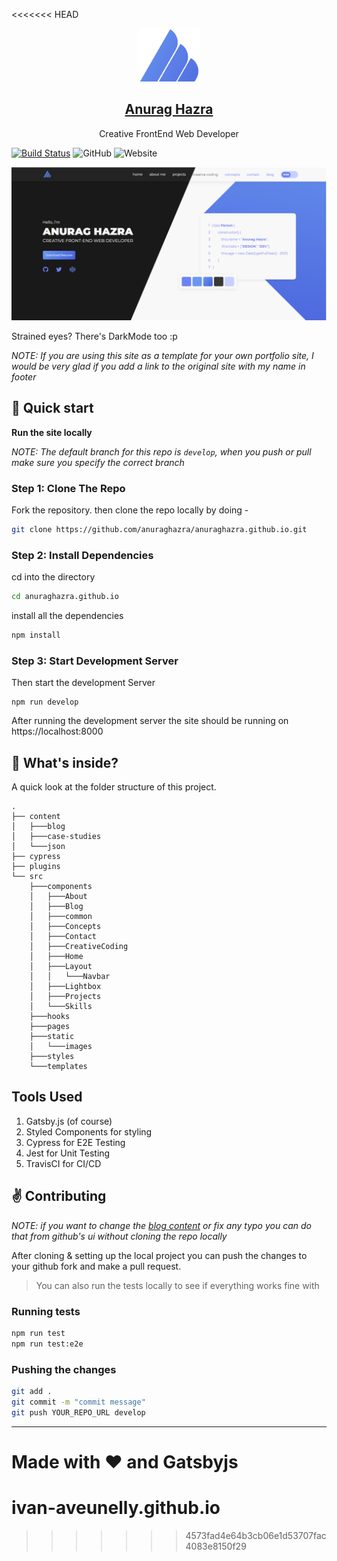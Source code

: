 <<<<<<< HEAD
<p align="center">
  <a href="https://anuraghazra.github.io/">
    <img alt="Gatsby" src="./src/static/logo_noalpha.svg" width="100" />
    <h2 align="center">Anurag Hazra</h2>
  </a>
</p> 
<p align="center">Creative FrontEnd Web Developer</p>

[![Build Status](https://travis-ci.org/anuraghazra/anuraghazra.github.io.svg?branch=develop)](https://travis-ci.org/anuraghazra/anuraghazra.github.io)
![GitHub](https://img.shields.io/github/license/anuraghazra/anuraghazra.github.io)
![Website](https://img.shields.io/website?down_message=offline&label=site&up_message=online&url=http%3A%2F%2Fanuraghazra.github.io)


![Anurag Hazra Site Preview](./src/static/screenshot.png)

Strained eyes? There's DarkMode too :p

*NOTE: If you are using this site as a template for your own portfolio site, I would be very glad if you add a link to the original site with my name in footer*

## :rocket: Quick start

**Run the site locally**

_NOTE: The default branch for this repo is `develop`, when you push or pull make sure you specify the correct branch_

### Step 1: Clone The Repo

Fork the repository. then clone the repo locally by doing -

```bash
git clone https://github.com/anuraghazra/anuraghazra.github.io.git
```

### Step 2: Install Dependencies

cd into the directory

```bash
cd anuraghazra.github.io
```

install all the dependencies
```bash
npm install
```

### Step 3: Start Development Server

Then start the development Server
```
npm run develop
```
After running the development server the site should be running on https://localhost:8000


## :open_file_folder: What's inside?

A quick look at the folder structure of this project.

    .
    ├── content
    │   ├───blog
    │   ├───case-studies
    │   └───json
    ├── cypress
    ├── plugins
    └── src
        ├───components
        │   ├───About
        │   ├───Blog
        │   ├───common
        │   ├───Concepts
        │   ├───Contact
        │   ├───CreativeCoding
        │   ├───Home
        │   ├───Layout
        │   │   └───Navbar
        │   ├───Lightbox
        │   ├───Projects
        │   └───Skills
        ├───hooks
        ├───pages
        ├───static
        │   └───images
        ├───styles
        └───templates


## Tools Used

1. Gatsby.js (of course)
2. Styled Components for styling
3. Cypress for E2E Testing
4. Jest for Unit Testing
5. TravisCI for CI/CD

## :v: Contributing

*NOTE: if you want to change the [blog content](./content) or fix any typo you can do that from github's ui without cloning the repo locally*

After cloning & setting up the local project you can push the changes to your github fork and make a pull request.

> You can also run the tests locally to see if everything works fine with

### Running tests
```bash
npm run test
npm run test:e2e
```

### Pushing the changes

```bash
git add .
git commit -m "commit message"
git push YOUR_REPO_URL develop
```

------

Made with :heart: and Gatsbyjs
=======
# ivan-aveunelly.github.io
>>>>>>> 4573fad4e64b3cb06e1d53707fac4083e8150f29
